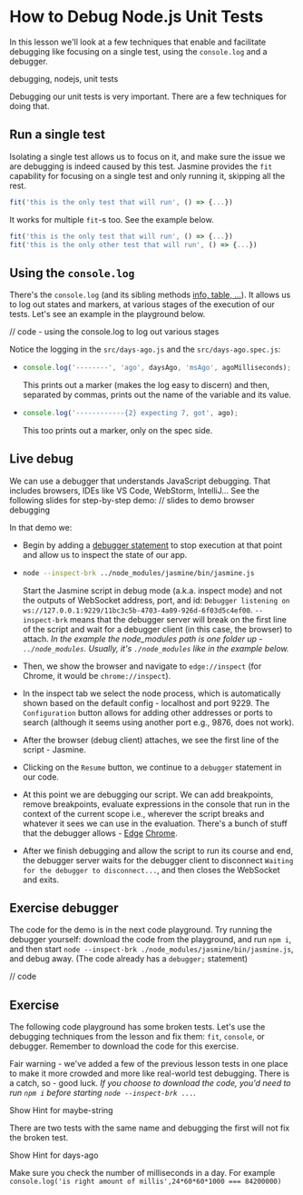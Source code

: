 # How to Debug Node.js Unit Tests

In this lesson we'll look at a few techniques that enable and facilitate debugging like focusing on a single test, using the `console.log` and a debugger.

debugging, nodejs, unit tests

Debugging our unit tests is very important. There are a few techniques for doing that.

## Run a single test

Isolating a single test allows us to focus on it, and make sure the issue we are debugging is indeed caused by this test. Jasmine provides the `fit` capability for focusing on a single test and only running it, skipping all the rest.

```js
fit('this is the only test that will run', () => {...})
```

It works for multiple `fit`-s too. See the example below.

```js
fit('this is the only test that will run', () => {...})
fit('this is the only other test that will run', () => {...})
```

## Using the `console.log`

There's the `console.log` (and its sibling methods [info, table, ...](https://developer.mozilla.org/en-US/docs/Web/API/console#methods)). It allows us to log out states and markers, at various stages of the execution of our tests. Let's see an example in the playground below.

// code - using the console.log to log out various stages

Notice the logging in the `src/days-ago.js` and the `src/days-ago.spec.js`:

- ```js
  console.log('--------', 'ago', daysAgo, 'msAgo', agoMilliseconds);
  ```

  This prints out a marker (makes the log easy to discern) and then, separated by commas, prints out the name of the variable and its value.

- ```js
  console.log('------------{2} expecting 7, got', ago);
  ```

  This too prints out a marker, only on the spec side.

## Live debug

We can use a debugger that understands JavaScript debugging. That includes browsers, IDEs like VS Code, WebStorm, IntelliJ... See the following slides for step-by-step demo:
// slides to demo browser debugging

In that demo we:

- Begin by adding a [debugger statement](https://developer.mozilla.org/en-US/docs/Web/JavaScript/Reference/Statements/debugger) to stop execution at that point and allow us to inspect the state of our app.

- ```sh
  node --inspect-brk ../node_modules/jasmine/bin/jasmine.js
  ```

  Start the Jasmine script in debug mode (a.k.a. inspect mode) and not the outputs of WebSocket address, port, and id: `Debugger listening on ws://127.0.0.1:9229/11bc3c5b-4703-4a09-926d-6f03d5c4ef00`. `--inspect-brk` means that the debugger server will break on the first line of the script and wait for a debugger client (in this case, the browser) to attach.
  _In the example the node_modules path is one folder up - `../node_modules`. Usually, it's `./node_modules` like in the example below._

- Then, we show the browser and navigate to `edge://inspect` (for Chrome, it would be `chrome://inspect`).
- In the inspect tab we select the node process, which is automatically shown based on the default config - localhost and port 9229. The `Configuration` button allows for adding other addresses or ports to search (although it seems using another port e.g., 9876, does not work).
- After the browser (debug client) attaches, we see the first line of the script - Jasmine.
- Clicking on the `Resume` button, we continue to a `debugger` statement in our code.
- At this point we are debugging our script. We can add breakpoints, remove breakpoints, evaluate expressions in the console that run in the context of the current scope i.e., wherever the script breaks and whatever it sees we can use in the evaluation. There's a bunch of stuff that the debugger allows - [Edge](https://docs.microsoft.com/en-us/microsoft-edge/devtools-guide-chromium/) [Chrome](https://developer.chrome.com/docs/devtools/javascript/).
- After we finish debugging and allow the script to run its course and end, the debugger server waits for the debugger client to disconnect `Waiting for the debugger to disconnect...`, and then closes the WebSocket and exits.

## Exercise debugger

The code for the demo is in the next code playground. Try running the debugger yourself: download the code from the playground, and run `npm i`, and then start `node --inspect-brk ./node_modules/jasmine/bin/jasmine.js`, and debug away. (The code already has a `debugger;` statement)

// code
## Exercise

The following code playground has some broken tests. Let's use the debugging techniques from the lesson and fix them: `fit`, `console`, or debugger. Remember to download the code for this exercise.

Fair warning - we've added a few of the previous lesson tests in one place to make it more crowded and more like real-world test debugging. There is a catch, so - good luck.
_If you choose to download the code, you'd need to run `npm i` before starting `node --inspect-brk ...`._

Show Hint for maybe-string

There are two tests with the same name and debugging the first will not fix the broken test.

Show Hint for days-ago

Make sure you check the number of milliseconds in a day. For example `console.log('is right amount of millis',24*60*60*1000 === 84200000)`
